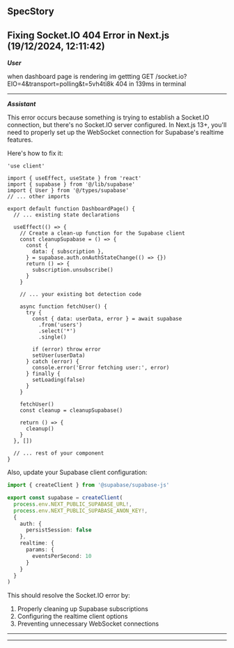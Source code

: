 ## SpecStory

## Fixing Socket.IO 404 Error in Next.js (19/12/2024, 12:11:42)

_**User**_

when dashboard page is rendering im gettting GET /socket.io?EIO=4&transport=polling&t=5vh4ti8k 404 in 139ms in terminal 

---

_**Assistant**_

This error occurs because something is trying to establish a Socket.IO connection, but there's no Socket.IO server configured. In Next.js 13+, you'll need to properly set up the WebSocket connection for Supabase's realtime features.

Here's how to fix it:

```typescript:app/dashboard/page.tsx
'use client'

import { useEffect, useState } from 'react'
import { supabase } from '@/lib/supabase'
import { User } from '@/types/supabase'
// ... other imports

export default function DashboardPage() {
  // ... existing state declarations

  useEffect(() => {
    // Create a clean-up function for the Supabase client
    const cleanupSupabase = () => {
      const {
        data: { subscription },
      } = supabase.auth.onAuthStateChange(() => {})
      return () => {
        subscription.unsubscribe()
      }
    }

    // ... your existing bot detection code

    async function fetchUser() {
      try {
        const { data: userData, error } = await supabase
          .from('users')
          .select('*')
          .single()

        if (error) throw error
        setUser(userData)
      } catch (error) {
        console.error('Error fetching user:', error)
      } finally {
        setLoading(false)
      }
    }

    fetchUser()
    const cleanup = cleanupSupabase()
    
    return () => {
      cleanup()
    }
  }, [])

  // ... rest of your component
}
```

Also, update your Supabase client configuration:

```typescript:lib/supabase.ts
import { createClient } from '@supabase/supabase-js'

export const supabase = createClient(
  process.env.NEXT_PUBLIC_SUPABASE_URL!,
  process.env.NEXT_PUBLIC_SUPABASE_ANON_KEY!,
  {
    auth: {
      persistSession: false
    },
    realtime: {
      params: {
        eventsPerSecond: 10
      }
    }
  }
)
```

This should resolve the Socket.IO error by:
1. Properly cleaning up Supabase subscriptions
2. Configuring the realtime client options
3. Preventing unnecessary WebSocket connections

---



---

